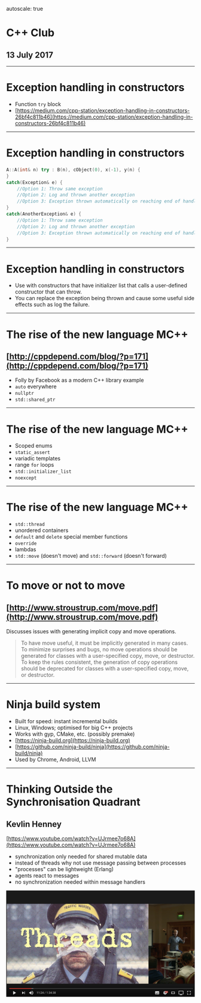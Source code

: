 autoscale: true

# C++ Club

## 13 July 2017

---

# Exception handling in constructors

* Function `try` block
* [https://medium.com/cpp-station/exception-handling-in-constructors-26bf4c811b46](https://medium.com/cpp-station/exception-handling-in-constructors-26bf4c811b46)

---

# Exception handling in constructors

```cpp
A::A(int& n) try : B(n), cObject(0), x(-1), y(n) {
}
catch(Exception& e) {
    //Option 1: Throw same exception
    //Option 2: Log and thrown another exception
    //Option 3: Exception thrown automatically on reaching end of handler
}
catch(AnotherException& e) {
    //Option 1: Throw same exception
    //Option 2: Log and thrown another exception
    //Option 3: Exception thrown automatically on reaching end of handler
}
```

---

# Exception handling in constructors

* Use with constructors that have initializer list that calls a user-defined constructor that can throw.
* You can replace the exception being thrown and cause some useful side effects such as log the failure.

---

# The rise of the new language MC++

## [http://cppdepend.com/blog/?p=171](http://cppdepend.com/blog/?p=171)

* Folly by Facebook as a modern C++ library example
* `auto` everywhere
* `nullptr`
* `std::shared_ptr`

---

# The rise of the new language MC++

* Scoped enums
* `static_assert`
* variadic templates
* range `for` loops
* `std::initializer_list`
* `noexcept`

---

# The rise of the new language MC++

* `std::thread`
* unordered containers
* `default` and `delete` special member functions
* `override`
* lambdas
* `std::move` (doesn't move) and `std::forward` (doesn't forward)

---

# To move or not to move

## [http://www.stroustrup.com/move.pdf](http://www.stroustrup.com/move.pdf)

Discusses issues with generating implicit copy and move operations.

> To have move useful, it must be implicitly generated in many cases. To minimize surprises and bugs, no move operations should be generated for classes with a user-specified copy, move, or destructor. To keep the rules consistent, the generation of copy operations should be deprecated for classes with a user-specified copy, move, or destructor.

---

# Ninja build system

* Built for speed: instant incremental builds
* Linux, Windows; optimised for big C++ projects
* Works with gyp, CMake, etc. (possibly premake)
* [https://ninja-build.org](https://ninja-build.org)
* [https://github.com/ninja-build/ninja](https://github.com/ninja-build/ninja)
* Used by Chrome, Android, LLVM

---

# Thinking Outside the Synchronisation Quadrant

## Kevlin Henney

[https://www.youtube.com/watch?v=UJrmee7o68A](https://www.youtube.com/watch?v=UJrmee7o68A)

- synchronization only needed for shared mutable data
- instead of threads why not use message passing between processes
- "processes" can be lightweight (Erlang)
- agents react to messages
- no synchronization needed within message handlers

![](img/henney_threads.png)
